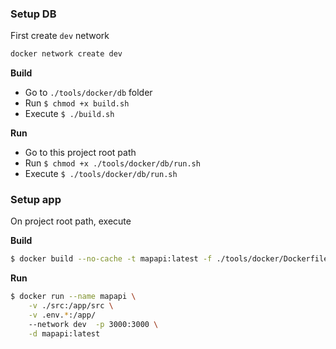### Setup DB

First create `dev` network

```sh
docker network create dev
```

**Build** 

- Go to `./tools/docker/db` folder
- Run `$ chmod +x build.sh`
- Execute `$ ./build.sh`

**Run**

- Go to this project root path
- Run `$ chmod +x ./tools/docker/db/run.sh`
- Execute `$ ./tools/docker/db/run.sh`

### Setup app

On project root path, execute 

**Build**

```sh
$ docker build --no-cache -t mapapi:latest -f ./tools/docker/Dockerfile .
```

**Run**

```sh
$ docker run --name mapapi \
    -v ./src:/app/src \
    -v .env.*:/app/
    --network dev  -p 3000:3000 \
    -d mapapi:latest
```
